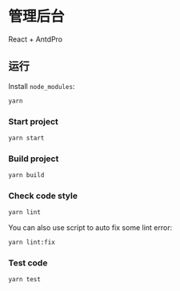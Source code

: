 # 管理后台

React + AntdPro

## 运行

Install `node_modules`:

```bash
yarn
```

### Start project

```bash
yarn start
```

### Build project

```bash
yarn build
```

### Check code style

```bash
yarn lint
```

You can also use script to auto fix some lint error:

```bash
yarn lint:fix
```

### Test code

```bash
yarn test
```
